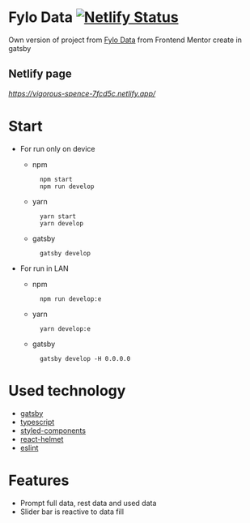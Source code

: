 # Fylo Data [![Netlify Status](https://api.netlify.com/api/v1/badges/c547103f-484b-4685-baad-89a656a88a9f/deploy-status)](https://app.netlify.com/sites/vigorous-spence-7fcd5c/deploys)
Own version of project from [Fylo Data](https://www.frontendmentor.io/challenges/fylo-data-storage-component-1dZPRbV5n) from Frontend Mentor create in gatsby
## Netlify page
*https://vigorous-spence-7fcd5c.netlify.app/*
# Start
- For run only on device
  - npm
    ``` shell
      npm start
      npm run develop
    ```
  - yarn 
    ``` shell
      yarn start
      yarn develop
    ```
  - gatsby 
    ``` shell
      gatsby develop
    ```
  
- For run in LAN
  - npm
    ``` shell
      npm run develop:e
    ```
  - yarn
    ``` shell
      yarn develop:e
    ```
  - gatsby
    ``` shell
      gatsby develop -H 0.0.0.0
    ```

# Used technology
- [gatsby](https://github.com/gatsbyjs/gatsby)
- [typescript](https://github.com/microsoft/TypeScript)
- [styled-components](https://github.com/styled-components/styled-components)
- [react-helmet](https://github.com/nfl/react-helmet)
- [eslint](https://github.com/eslint/eslint)
# Features
- Prompt full data, rest data and used data
- Slider bar is reactive to data fill
